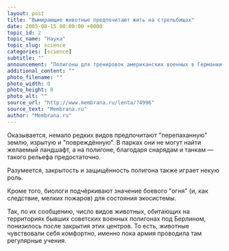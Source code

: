 ```yaml
---
layout: post
title: "Вымирающие животные предпочитают жить на стрельбищах"
date: 2005-08-15 00:00:00 +0000
topic_id: 2
topic_name: "Наука"
topic_slug: science
categories: [science]
subtitle: ""
announcement: "Полигоны для тренировок американских военных в Германии дают приют большему числу вымирающих видов животных, чем соседние национальные парки — установили Стивен Уоррен (Steven Warren) и его коллеги из университета Колорадо (Colorado State University)."
additional_content: ""
photo_filename: ""
photo_width: 0
photo_height: 0
photo_alt: ""
source_url: "http://www.membrana.ru/lenta/?4996"
source_text: "Membrana.ru"
author: "Membrana.ru"
---
```

Оказывается, немало редких видов предпочитают "перепаханную" землю, изрытую и "повреждённую". В парках они не могут найти желаемый ландшафт, а на полигоне, благодаря снарядам и танкам — такого рельефа предостаточно.

Разумеется, закрытость и защищённость полигона также играет некую роль.

Кроме того, биологи подчёркивают значение боевого "огня" (и, как следствие, мелких пожаров) для состояния экосистемы.

Так, по их сообщению, число видов животных, обитающих на территориях бывших советских военных полигонах под Берлином, понизилось после закрытия этих центров. То есть, животные чувствовали себя комфортно, именно пока армия проводила там регулярные учения.

